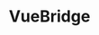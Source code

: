 ---
layout: home

title: VueBridge
titleTemplate: Tooling & Templates for interoperable Vue Components

hero:
  name: Vue-Bridge
  text: Tooling & Templates for interoperable Vue Components
  tagline: Simplifying the creation and maintenance of Vue component libraries supporting Vue 2 and 3
  image:
    src: /logo.png
    alt: VueBridge
  actions:
    - theme: brand
      text: Introduction
      link: /getting-started/
    - theme: alt
      text: Quickstart
      link: /getting-started/quickstart
    - theme: alt
      text: View on GitHub
      link: https://github.com/vue-bridge/vue-bridge

features:
  - icon: ☁️
    title: Lightweight Runtime
    details: tiny (max. 800b gzip) runtime library that ponyfills commonly used Vue 2/3 APIs for interop.
  - icon: 📦
    title: Universal Build Plugin
    details: Build-Time toolkit to simplify building your library for both Vue 2 and Vue 3. (Vite only for now)
  - icon: 🗂
    title: Extensive Documentation
    details: Our docs provide quick How-To guides as well as background info for all aspects of interoperable libraries.
  - icon: 🪄
    title: Quickstart with Templates
    details: Start projects easily with pre-configured templates, no setup or configuration necessary.
  - icon: 🔩
    title: Eslint support
    details: We offer an eslint preset that helps you avoid common mistakes when writing interoperable code.
  - icon: 🔦
    title: Typescript support
    details: All libraries offer full TS support, and so do our templates.
---